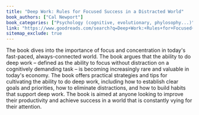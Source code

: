 ```yaml
---
title: "Deep Work: Rules for Focused Success in a Distracted World"
book_authors: ["Cal Newport"]
book_categories: ["Psychology (cognitive, evolutionary, phylosophy...)"]
link: "https://www.goodreads.com/search?q=Deep+Work:+Rules+for+Focused+Success+in+a+Distracted+World+Cal+Newport"
sitemap_exclude: true
---
```


The book dives into the importance of focus and concentration in today's fast-paced, always-connected world. The book argues that the ability to do deep work – defined as the ability to focus without distraction on a cognitively demanding task – is becoming increasingly rare and valuable in today's economy. The book offers practical strategies and tips for cultivating the ability to do deep work, including how to establish clear goals and priorities, how to eliminate distractions, and how to build habits that support deep work. The book is aimed at anyone looking to improve their productivity and achieve success in a world that is constantly vying for their attention.